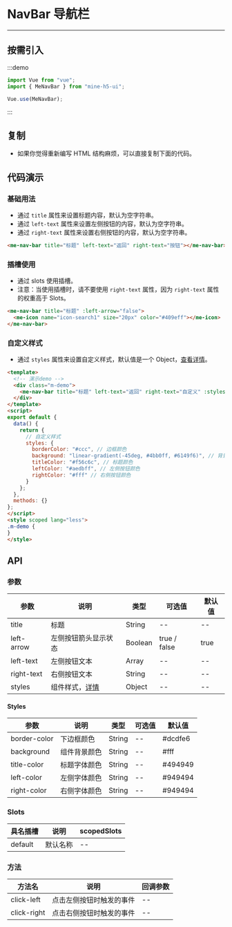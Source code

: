 # NavBar 导航栏

----

## 按需引入

:::demo

```JavaScript
import Vue from "vue";
import { MeNavBar } from "mine-h5-ui";

Vue.use(MeNavBar);
```

:::

## 复制

* 如果你觉得重新编写 HTML 结构麻烦，可以直接复制下面的代码。

## 代码演示

### 基础用法

* 通过 `title` 属性来设置标题内容，默认为空字符串。
* 通过 `left-text` 属性来设置左侧按钮的内容，默认为空字符串。
* 通过 `right-text` 属性来设置右侧按钮的内容，默认为空字符串。

```HTML
<me-nav-bar title="标题" left-text="返回" right-text="按钮"></me-nav-bar>
```

### 插槽使用

* 通过 slots 使用插槽。
* 注意：当使用插槽时，请不要使用 `right-text` 属性，因为 `right-text` 属性的权重高于 Slots。

```HTML
<me-nav-bar title="标题" :left-arrow="false">
  <me-icon name="icon-search1" size="20px" color="#409eff"></me-icon>
</me-nav-bar>
```

### 自定义样式

* 通过 `styles` 属性来设置自定义样式，默认值是一个 Object，[查看详情](#Styles)。

```HTML
<template>
  <!-- 演示demo -->
  <div class="m-demo">
    <me-nav-bar title="标题" left-text="返回" right-text="自定义" :styles="styles"></me-nav-bar>
  </div>
</template>
<script>
export default {
  data() {
    return {
      // 自定义样式
      styles: {
        borderColor: "#ccc", // 边框颜色
        background: "linear-gradient(-45deg, #4bb0ff, #6149f6)", // 背景颜色
        titleColor: "#f56c6c", // 标题颜色
        leftColor: "#aedbff", // 左侧按钮颜色
        rightColor: "#fff" // 右侧按钮颜色
      }
    };
  },
  methods: {}
};
</script>
<style scoped lang="less">
.m-demo {
}
</style>
```

## API

### 参数

| 参数       | 说明                      | 类型    | 可选值       | 默认值 |
|------------|---------------------------|---------|--------------|--------|
| title      | 标题                      | String  | --           | --     |
| left-arrow | 左侧按钮箭头显示状态      | Boolean | true / false | true   |
| left-text  | 左侧按钮文本              | Array   | --           | --     |
| right-text | 右侧按钮文本              | String  | --           | --     |
| styles     | 组件样式，[详情](#Styles) | Object  | --           | --     |

<h4 id="Styles">Styles</h4>

| 参数         | 说明         | 类型   | 可选值 | 默认值  |
|--------------|--------------|--------|--------|---------|
| border-color | 下边框颜色   | String | --     | #dcdfe6 |
| background   | 组件背景颜色 | String | --     | #fff    |
| title-color  | 标题字体颜色 | String | --     | #494949 |
| left-color   | 左侧字体颜色 | String | --     | #949494 |
| right-color  | 右侧字体颜色 | String | --     | #949494 |

### Slots

| 具名插槽 | 说明     | scopedSlots |
|----------|----------|-------------|
| default  | 默认名称 | --          |

### 方法

| 方法名      | 说明                     | 回调参数 |
|-------------|--------------------------|----------|
| click-left  | 点击左侧按钮时触发的事件 | --       |
| click-right | 点击右侧按钮时触发的事件 | --       |
